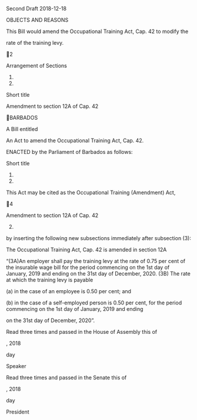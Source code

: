 Second Draft 2018-12-18

OBJECTS AND REASONS

This Bill would amend the Occupational Training Act, Cap. 42 to modify the

rate of the training levy.

2

Arrangement of Sections

1.

2.

Short title

Amendment to section 12A of Cap. 42

BARBADOS

A Bill entitled

An Act to amend the Occupational Training Act, Cap. 42.

ENACTED by the Parliament of Barbados as follows:

Short title

1.
2018.

This Act may be cited as the Occupational Training (Amendment) Act,

4

Amendment to section 12A of Cap. 42

2.
by inserting the following  new subsections immediately after subsection (3):

The Occupational Training Act, Cap. 42 is amended in section 12A

“(3A)An  employer shall pay the training levy at the rate of 0.75 per
cent of the insurable wage bill for the period commencing on the 1st day
of January, 2019 and ending on the 31st day of December, 2020.
(3B)  The rate at which the training levy is payable

(a)  in the case of an employee is 0.50 per cent; and

(b)  in the case of a self-employed person is 0.50 per cent,
for the period commencing on the 1st day of January, 2019 and ending

on the 31st day of December, 2020”.

Read three times and passed in the House of Assembly this
of

,  2018

day

Speaker

Read three times and passed in the Senate this
of

,  2018

day

President

